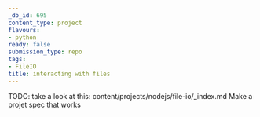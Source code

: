 ```yaml
---
_db_id: 695
content_type: project
flavours:
- python
ready: false
submission_type: repo
tags:
- FileIO
title: interacting with files
---
```


TODO: take a look at this: content/projects/nodejs/file-io/_index.md 
Make a projet spec that works
